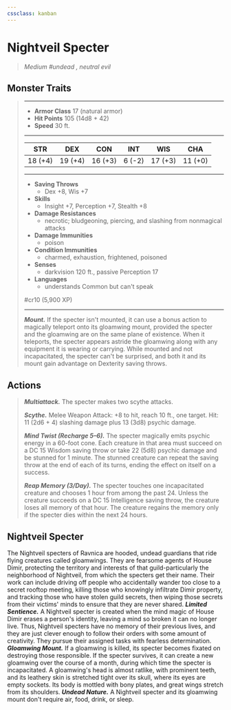 ```yaml
---
cssclass: kanban
---
```


# Nightveil Specter
>*Medium #undead , neutral evil*
## Monster Traits
>___
>- **Armor Class** 17 (natural armor)
>- **Hit Points** 105 (14d8 + 42)
>- **Speed** 30 ft.
>___
>|STR|DEX|CON|INT|WIS|CHA|
>|:---:|:---:|:---:|:---:|:---:|:---:|
>|18 (+4)|19 (+4)|16 (+3)|6 (-2)|17 (+3)|11 (+0)|
>___
>- **Saving Throws**
>	 - Dex +8, Wis +7
>- **Skills**
>	 - Insight +7, Perception +7, Stealth +8
>- **Damage Resistances**
>	 - necrotic; bludgeoning, piercing, and slashing from nonmagical attacks
>- **Damage Immunities**
>	 - poison
>- **Condition Immunities**
>	 - charmed, exhaustion, frightened, poisoned
>- **Senses**
>	 - darkvision 120 ft., passive Perception 17
>- **Languages**
>	 - understands Common but can't speak
>
> #cr10 (5,900 XP)
>___
>***Mount.*** If the specter isn't mounted, it can use a bonus action to magically teleport onto its gloamwing mount, provided the specter and the gloamwing are on the same plane of existence. When it teleports, the specter appears astride the gloamwing along with any equipment it is wearing or carrying. While mounted and not incapacitated, the specter can't be surprised, and both it and its mount gain advantage on Dexterity saving throws.  
>
## Actions
>***Multiattack.*** The specter makes two scythe attacks.  
>
>***Scythe.*** Melee Weapon Attack: +8 to hit, reach 10 ft., one target. Hit: 11 (2d6 + 4) slashing damage plus 13 (3d8) psychic damage.  
>
>***Mind Twist (Recharge 5–6).*** The specter magically emits psychic energy in a 60-foot cone. Each creature in that area must succeed on a DC 15 Wisdom saving throw or take 22 (5d8) psychic damage and be stunned for 1 minute. The stunned creature can repeat the saving throw at the end of each of its turns, ending the effect on itself on a success.  
>
>***Reap Memory (3/Day).*** The specter touches one incapacitated creature and chooses 1 hour from among the past 24. Unless the creature succeeds on a DC 15 Intelligence saving throw, the creature loses all memory of that hour. The creature regains the memory only if the specter dies within the next 24 hours.
## Nightveil Specter
The Nightveil specters of Ravnica are hooded, undead guardians that ride flying creatures called gloamwings. They are fearsome agents of House Dimir, protecting the territory and interests of that guild-particularly the neighborhood of Nightveil, from which the specters get their name. Their work can include driving off people who accidentally wander too close to a secret rooftop meeting, killing those who knowingly infiltrate Dimir property, and tracking those who have stolen guild secrets, then wiping those secrets from their victims' minds to ensure that they are never shared.
***Limited Sentience.*** A Nightveil specter is created when the mind magic of House Dimir erases a person's identity, leaving a mind so broken it can no longer live. Thus, Nightveil specters have no memory of their previous lives, and they are just clever enough to follow their orders with some amount of creativity. They pursue their assigned tasks with fearless determination.
***Gloamwing Mount.*** If a gloamwing is killed, its specter becomes fixated on destroying those responsible. If the specter survives, it can create a new gloamwing over the course of a month, during which time the specter is incapacitated.
A gloamwing's head is almost ratlike, with prominent teeth, and its leathery skin is stretched tight over its skull, where its eyes are empty sockets. Its body is mottled with bony plates, and great wings stretch from its shoulders.
***Undead Nature.*** A Nightveil specter and its gloamwing mount don't require air, food, drink, or sleep.